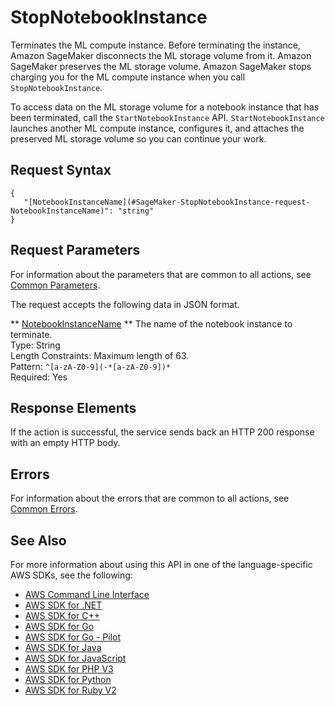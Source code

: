 # StopNotebookInstance<a name="API_StopNotebookInstance"></a>

Terminates the ML compute instance\. Before terminating the instance, Amazon SageMaker disconnects the ML storage volume from it\. Amazon SageMaker preserves the ML storage volume\. Amazon SageMaker stops charging you for the ML compute instance when you call `StopNotebookInstance`\.

To access data on the ML storage volume for a notebook instance that has been terminated, call the `StartNotebookInstance` API\. `StartNotebookInstance` launches another ML compute instance, configures it, and attaches the preserved ML storage volume so you can continue your work\. 

## Request Syntax<a name="API_StopNotebookInstance_RequestSyntax"></a>

```
{
   "[NotebookInstanceName](#SageMaker-StopNotebookInstance-request-NotebookInstanceName)": "string"
}
```

## Request Parameters<a name="API_StopNotebookInstance_RequestParameters"></a>

For information about the parameters that are common to all actions, see [Common Parameters](CommonParameters.md)\.

The request accepts the following data in JSON format\.

 ** [NotebookInstanceName](#API_StopNotebookInstance_RequestSyntax) **   <a name="SageMaker-StopNotebookInstance-request-NotebookInstanceName"></a>
The name of the notebook instance to terminate\.  
Type: String  
Length Constraints: Maximum length of 63\.  
Pattern: `^[a-zA-Z0-9](-*[a-zA-Z0-9])*`   
Required: Yes

## Response Elements<a name="API_StopNotebookInstance_ResponseElements"></a>

If the action is successful, the service sends back an HTTP 200 response with an empty HTTP body\.

## Errors<a name="API_StopNotebookInstance_Errors"></a>

For information about the errors that are common to all actions, see [Common Errors](CommonErrors.md)\.

## See Also<a name="API_StopNotebookInstance_SeeAlso"></a>

For more information about using this API in one of the language\-specific AWS SDKs, see the following:
+  [AWS Command Line Interface](https://docs.aws.amazon.com/goto/aws-cli/sagemaker-2017-07-24/StopNotebookInstance) 
+  [AWS SDK for \.NET](https://docs.aws.amazon.com/goto/DotNetSDKV3/sagemaker-2017-07-24/StopNotebookInstance) 
+  [AWS SDK for C\+\+](https://docs.aws.amazon.com/goto/SdkForCpp/sagemaker-2017-07-24/StopNotebookInstance) 
+  [AWS SDK for Go](https://docs.aws.amazon.com/goto/SdkForGoV1/sagemaker-2017-07-24/StopNotebookInstance) 
+  [AWS SDK for Go \- Pilot](https://docs.aws.amazon.com/goto/SdkForGoPilot/sagemaker-2017-07-24/StopNotebookInstance) 
+  [AWS SDK for Java](https://docs.aws.amazon.com/goto/SdkForJava/sagemaker-2017-07-24/StopNotebookInstance) 
+  [AWS SDK for JavaScript](https://docs.aws.amazon.com/goto/AWSJavaScriptSDK/sagemaker-2017-07-24/StopNotebookInstance) 
+  [AWS SDK for PHP V3](https://docs.aws.amazon.com/goto/SdkForPHPV3/sagemaker-2017-07-24/StopNotebookInstance) 
+  [AWS SDK for Python](https://docs.aws.amazon.com/goto/boto3/sagemaker-2017-07-24/StopNotebookInstance) 
+  [AWS SDK for Ruby V2](https://docs.aws.amazon.com/goto/SdkForRubyV2/sagemaker-2017-07-24/StopNotebookInstance) 